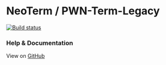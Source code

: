 NeoTerm / PWN-Term-Legacy
=======
[![Build status](https://github.com/PWN-Term/PWN-Term/workflows/Build/badge.svg)](https://github.com/PWN-Term/PWN-Term/actions/workflows/gradle-check-legacy.yml)

### Help & Documentation

View on [GitHub](https://pwn-term.github.io/default.html)
